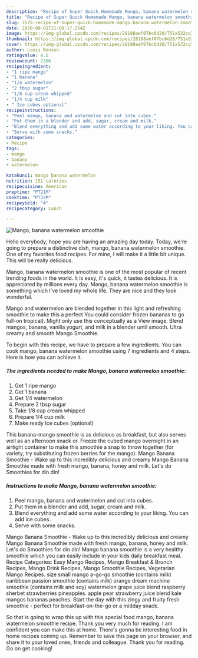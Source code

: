 ```yaml
---
description: "Recipe of Super Quick Homemade Mango, banana watermelon smoothie"
title: "Recipe of Super Quick Homemade Mango, banana watermelon smoothie"
slug: 3575-recipe-of-super-quick-homemade-mango-banana-watermelon-smoothie
date: 2020-08-01T21:08:17.254Z
image: https://img-global.cpcdn.com/recipes/28188aef07bc6d20/751x532cq70/mango-banana-watermelon-smoothie-recipe-main-photo.jpg
thumbnail: https://img-global.cpcdn.com/recipes/28188aef07bc6d20/751x532cq70/mango-banana-watermelon-smoothie-recipe-main-photo.jpg
cover: https://img-global.cpcdn.com/recipes/28188aef07bc6d20/751x532cq70/mango-banana-watermelon-smoothie-recipe-main-photo.jpg
author: Louis Benson
ratingvalue: 4.5
reviewcount: 2306
recipeingredient:
- "1 ripe mango"
- "1 banana"
- "1/4 watermelon"
- "2 tbsp sugar"
- "1/8 cup cream whipped"
- "1/4 cup milk"
- " Ice cubes optional"
recipeinstructions:
- "Peel mango, banana and watermelon and cut into cubes."
- "Put them in a blender and add, sugar, cream and milk."
- "Blend everything and add some water according to your liking. You can add ice cubes."
- "Serve with some snacks."
categories:
- Recipe
tags:
- mango
- banana
- watermelon

katakunci: mango banana watermelon 
nutrition: 151 calories
recipecuisine: American
preptime: "PT21M"
cooktime: "PT37M"
recipeyield: "4"
recipecategory: Lunch

---
```



![Mango, banana watermelon smoothie](https://img-global.cpcdn.com/recipes/28188aef07bc6d20/751x532cq70/mango-banana-watermelon-smoothie-recipe-main-photo.jpg)

Hello everybody, hope you are having an amazing day today. Today, we're going to prepare a distinctive dish, mango, banana watermelon smoothie. One of my favorites food recipes. For mine, I will make it a little bit unique. This will be really delicious.

Mango, banana watermelon smoothie is one of the most popular of recent trending foods in the world. It is easy, it's quick, it tastes delicious. It is appreciated by millions every day. Mango, banana watermelon smoothie is something which I've loved my whole life. They are nice and they look wonderful.

Mango and watermelon are blended together in this light and refreshing smoothie to make this a perfect You could consider frozen bananas to go full-on tropical). Might only use this conceptually as a View image. Blend mangos, banana, vanilla yogurt, and milk in a blender until smooth. Ultra creamy and smooth Mango Smoothie.


To begin with this recipe, we have to prepare a few ingredients. You can cook mango, banana watermelon smoothie using 7 ingredients and 4 steps. Here is how you can achieve it.

<!--inarticleads1-->

##### The ingredients needed to make Mango, banana watermelon smoothie:

1. Get 1 ripe mango
1. Get 1 banana
1. Get 1/4 watermelon
1. Prepare 2 tbsp sugar
1. Take 1/8 cup cream whipped
1. Prepare 1/4 cup milk
1. Make ready  Ice cubes (optional)


This banana-mango smoothie is as delicious as breakfast, but also serves well as an afternoon snack or. Freeze the cubed mango overnight in an airtight container to make this smoothie a snap to throw together (for variety, try substituting frozen berries for the mango). Mango Banana Smoothie - Wake up to this incredibly delicious and creamy Mango Banana Smoothie made with fresh mango, banana, honey and milk. Let&#39;s do Smoothies for din din! 

<!--inarticleads2-->

##### Instructions to make Mango, banana watermelon smoothie:

1. Peel mango, banana and watermelon and cut into cubes.
1. Put them in a blender and add, sugar, cream and milk.
1. Blend everything and add some water according to your liking. You can add ice cubes.
1. Serve with some snacks.


Mango Banana Smoothie - Wake up to this incredibly delicious and creamy Mango Banana Smoothie made with fresh mango, banana, honey and milk. Let&#39;s do Smoothies for din din! Mango banana smoothie is a very healthy smoothie which you can easily include in your kids daily breakfast meal. Recipe Categories: Easy Mango Recipes, Mango Breakfast &amp; Brunch Recipes, Mango Drink Recipes, Mango Smoothie Recipes, Vegetarian Mango Recipes. size small mango a-go-go smoothie (contains milk) caribbean passion smoothie (contains milk) orange dream machine smoothie (contains milk and soy) watermelon grape juice blend raspberry sherbet strawberries pineapples. apple pear strawberry juice blend kale mangos bananas peaches. Start the day with this zingy and fruity fresh smoothie - perfect for breakfast-on-the-go or a midday snack. 

So that is going to wrap this up with this special food mango, banana watermelon smoothie recipe. Thank you very much for reading. I am confident you can make this at home. There's gonna be interesting food in home recipes coming up. Remember to save this page on your browser, and share it to your loved ones, friends and colleague. Thank you for reading. Go on get cooking!

